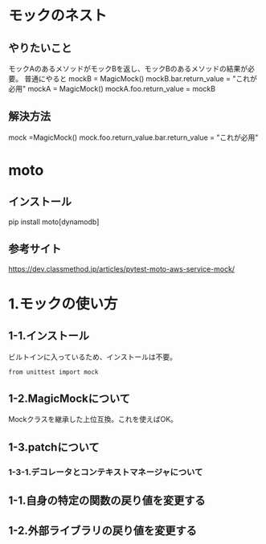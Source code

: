 # モックのネスト
## やりたいこと
モックAのあるメソッドがモックBを返し、モックBのあるメソッドの結果が必要。
普通にやると
mockB = MagicMock()
mockB.bar.return_value = "これが必用"
mockA = MagicMock()
mockA.foo.return_value = mockB
## 解決方法
mock =MagicMock()
mock.foo.return_value.bar.return_value = "これが必用"

# moto
## インストール
pip install moto[dynamodb]

## 参考サイト
https://dev.classmethod.jp/articles/pytest-moto-aws-service-mock/

# 1.モックの使い方

## 1-1.インストール
ビルトインに入っているため、インストールは不要。
```
from unittest import mock
```
## 1-2.MagicMockについて

Mockクラスを継承した上位互換。これを使えばOK。

## 1-3.patchについて

### 1-3-1.デコレータとコンテキストマネージャについて



## 1-1.自身の特定の関数の戻り値を変更する


## 1-2.外部ライブラリの戻り値を変更する


